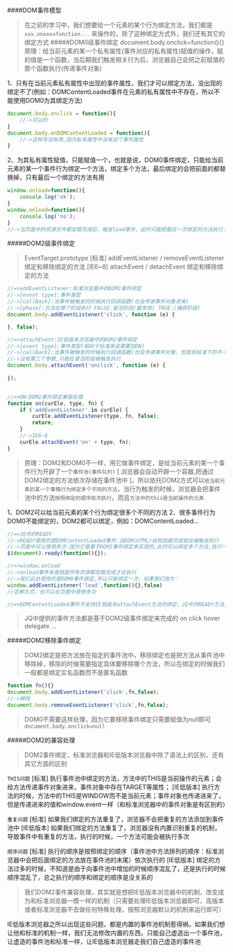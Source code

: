 ####DOM事件模型
> 在之前的学习中，我们想要给一个元素的某个行为绑定方法，我们都是 `xxx.onxxx=function...` 来操作的，除了这种绑定方式外，我们还有其它的绑定方式
#####DOM0级事件绑定
> document.body.onclick=function(){}
> 原理：给当前元素的某一个私有属性(事件对应的私有属性)赋值的操作，赋的值是一个函数，当后期我们触发相关行为后，浏览器自己会把之前赋值的那个函数执行(传递事件对象)

1、只有在当前元素私有属性中出现的事件属性，我们才可以绑定方法，没出现的绑定不了(例如：DOMContentLoaded事件在元素的私有属性中不存在，所以不能使用DOM0为其绑定方法)
```javascript
document.body.onclick = function(){
	//->可以的
}
document.body.onDOMContentLoaded = function(){
	//->这样写没有用,因为私有属性中没有这个事件属性
}
```

2、为其私有属性赋值，只能赋值一个，也就是说，DOM0事件绑定，只能给当前元素的某一个事件行为绑定一个方法，绑定多个方法，最后绑定的会把前面的都替换掉，只有最后一个绑定的方法有用
```javascript
window.onload=function(){
	console.log('ok');
}
window.onload=function(){
	console.log('no');
}
//->当页面中的资源文件都加载完成后，触发load事件，此时只能把最后一次绑定的方法执行，所以window.onload在同一个页面中我们最好使用一次
```

#####DOM2级事件绑定
> EventTarget.prototype
> [标准]
> addEventListener / removeEventListener
> 绑定和移除绑定的方法
> [IE6~8]
> attachEvent / detachEvent
> 绑定和移除绑定的方法
```javascript
//=>addEventListener:标准浏览器中的DOM2事件绑定
//->[event type]:事件类型
//->[callBack]:当事件被触发的时候执行回调函数(也会传递事件对象进来)
//->[phase]:方法在哪个阶段执行 FALSE:冒泡阶段(最常用) TRUE:(捕获阶段)
document.body.addEventListener('click', function (e) {

}, false);

//=>attachEvent:IE低版本浏览器中的DOM2事件绑定
//->[event type]:事件类型(相对于标准来说需要加ON)
//->[callBack]:当事件被触发的时候执行回调函数(也会传递事件对象，但是和标准下的不一样，这里使用的是window.event，有很多的兼容问题)
//->没有第三个参数,只能在冒泡阶段被触发执行
document.body.attachEvent('onclick', function (e) {
    
});


//=>ON:DOM2事件绑定兼容处理
function on(curEle, type, fn) {
    if ('addEventListener' in curEle) {
        curEle.addEventListener(type, fn, false);
        return;
    }
    //->IE6~8
    curEle.attachEvent('on' + type, fn);
}
```

> 原理：DOM2和DOM0不一样，用它做事件绑定，是给当前元素的某一个事件行为开辟了一个`事件池(事件队列)` [ 浏览器会自动开辟一个容器,把通过DOM2绑定的方法依次存储在事件池中 ]，所以依托DOM2方式可以`给当前元素的某一个事情行为绑定多个不同的方法`，当行为触发的时候，浏览器会把事件池中的方法`按照绑定的顺序依次执行`，而且`方法中的this是当前操作的元素`

1、DOM2可以给当前元素的某个行为绑定很多个不同的方法
2、很多事件行为DOM0不能绑定的，DOM2都可以绑定，例如：DOMContentLoaded...
```javascript
//=>JQ中的READY
//->READY使用的是DOMContentLoaded事件:当DOM(HTML)结构加载完成就会被触发执行
//->页面中可以使用多次:因为它是基于DOM2事件绑定来实现的,此时可以绑定多个方法,执行一次READY相当于绑定一个方法
$(document).ready(function(){});

//=>window.onload
//->onload事件本身就是所有资源都加载完成才会执行
//->我们此处使用的是DOM0事件绑定,所以只能绑定一次，如果我们改为：
window.addEventListener('load',function(){},false)
//这种方式，也可以在页面中使用多次

//=>DOMContentLoaded事件不支持IE低版本attachEvent方法的绑定，JQ中的READY方法，在IE低版本浏览器中使用的是：document.onreadystatechange事件，当document.readyState === "complete"时候触发回调函数执行
```
> JQ中提供的事件方法都是基于DOM2级事件绑定来完成的
> on
> click
> hover
> delegate
> ...

#####DOM2移除事件绑定
> DOM2绑定是把方法放在指定的事件池中，移除绑定也是把方法从事件池中移除掉，移除的时候需要指定具体要移除哪个方法，所以在绑定的时候我们一般都是绑定实名函数而不是匿名函数
```javascript
function fn(){}
document.body.addEventListener('click',fn,false);
//->移除
document.body.removeEventListener('click',fn,false);
```
> DOM0不需要这样处理，因为它要移除事件绑定只需要赋值为null即可
> `document.body.onclick=null`

#####DOM2的兼容处理
> DOM2事件绑定，标准浏览器和IE低版本浏览器中除了语法上的区别，还有其它方面的区别

`THIS问题`
[标准]
执行事件池中绑定的方法，方法中的THIS是当前操作的元素；会给方法传递事件对象进来，事件对象中存在TARGET等属性；
[IE低版本]
执行方法的时候，方法中的THIS是WINDOW而不是当前元素；事件对象也传递进来了，但是传递进来的值和window.event一样（和标准浏览器中的事件对象是有区别的）

`重复问题`
[标准]
如果我们绑定的方法重复了，浏览器不会把重复的方法添加到事件池中
[IE低版本]
如果我们绑定的方法重复了，浏览器没有内置识别重复的机制，导致事件中有重复的方法，执行的时候，一个方法可能会被执行多次

`顺序问题`
[标准]
执行的顺序是按照绑定的顺序（事件池中方法排列的顺序：标准浏览器中会把后面绑定的方法放在事件池的末尾）依次执行的
[IE低版本]
绑定的方法过多的时候，不知道是由于向事件池中增加的时候顺序混乱了，还是执行的时候顺序混乱了，总之执行的顺序和绑定的顺序是没关系的

> 我们DOM2事件兼容处理，其实就是想把IE低版本浏览器中的机制，改变成为和标准浏览器一模一样的机制（只需要处理IE低版本浏览器即可，高版本或者标准浏览器不去做任何特殊处理，按照浏览器默认的机制来运行即可）

IE低版本浏览器之所以出现这些问题，都是内置的事件池机制惹得祸，如果我们想让他和标准的机制一样，我们无法修改内置的东西，只能自己虚造出一个事件池，让虚造的事件池和标准一样，让IE低版本浏览器走我们自己虚造的事件池


